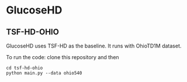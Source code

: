 # GlucoseHD
## TSF-HD-OHIO
GlucoseHD uses TSF-HD as the baseline. 
It runs with OhioTD1M dataset. 

To run the code:
clone this repository and then

```
cd tsf-hd-ohio
python main.py --data ohio540
```
